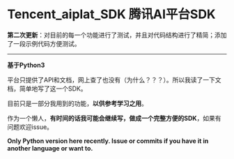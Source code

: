 # Tencent_aiplat_SDK 腾讯AI平台SDK

**第二次更新**：对目前的每一个功能进行了测试，并且对代码结构进行了精简；添加了一段示例代码方便测试。

---

**基于Python3**

平台只提供了API和文档，网上查了也没有（为什么？？？）。所以我读了一下文档，简单地写了这一个SDK。

目前只是一部分我用到的功能，**以供参考学习之用**。

作为一个懒人，**有时间的话我可能会继续写，做成一个完整方便的SDK**，如果有问题欢迎issue。

**Only Python version here recently. Issue or commits if you have it in another language or want to.**